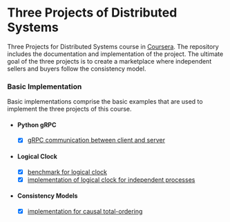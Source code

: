 # Three Projects of Distributed Systems
Three Projects for Distributed Systems course in [Coursera](https://www.coursera.org/).
The repository includes the documentation and implementation of the project.
The ultimate goal of the three projects is to create a marketplace where independent sellers and buyers follow the consistency model.  

### Basic Implementation 
Basic implementations comprise the basic examples that are used to implement the three projects of this course.

- #### Python gRPC
    - [x] [gRPC communication between client and server](grpc) 

- #### Logical Clock 
    - [x] [benchmark for logical clock](lamportBenchmark) 
    - [x] [implementation of logical clock for independent processes](lamportClocks)

- #### Consistency Models 
    - [x] [implementation for causal total-ordering](totalOrder)
    
         
     
 


